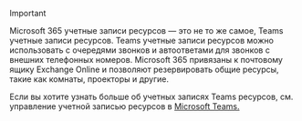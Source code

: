 > [!IMPORTANT]
> Microsoft 365 учетные записи ресурсов — это не то же самое, Teams учетные записи ресурсов. Teams учетные записи ресурсов можно использовать с очередями звонков и автоответами для звонков с внешних телефонных номеров. Microsoft 365 привязаны к почтовому ящику Exchange Online и позволяют резервировать общие ресурсы, такие как комнаты, проекторы и другие.
>
> Если вы хотите узнать больше об учетных записях Teams ресурсов, см. управление учетной записью ресурсов в [Microsoft Teams.](../manage-resource-accounts.md)
